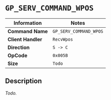 # `GP_SERV_COMMAND_WPOS`

| Information               | Notes |
|---                        |---    |
| **Command Name**          | `GP_SERV_COMMAND_WPOS` |
| **Client Handler**        | `RecvWpos` |
| **Direction**             | `S -> C` |
| **OpCode**                | `0x005B` |
| **Size**                  | `Todo` |

## Description

_Todo._
